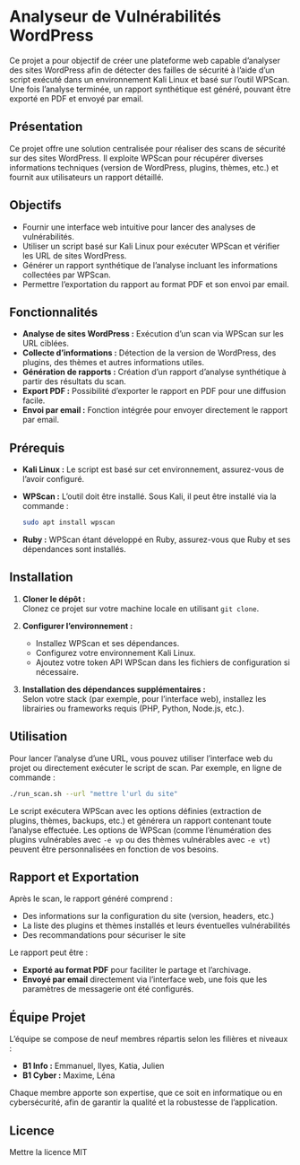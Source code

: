 # Analyseur de Vulnérabilités WordPress

Ce projet a pour objectif de créer une plateforme web capable d’analyser des sites WordPress afin de détecter des failles de sécurité à l’aide d’un script exécuté dans un environnement Kali Linux et basé sur l’outil WPScan. Une fois l’analyse terminée, un rapport synthétique est généré, pouvant être exporté en PDF et envoyé par email.

## Présentation

Ce projet offre une solution centralisée pour réaliser des scans de sécurité sur des sites WordPress. Il exploite WPScan pour récupérer diverses informations techniques (version de WordPress, plugins, thèmes, etc.) et fournit aux utilisateurs un rapport détaillé.

## Objectifs

- Fournir une interface web intuitive pour lancer des analyses de vulnérabilités.
- Utiliser un script basé sur Kali Linux pour exécuter WPScan et vérifier les URL de sites WordPress.
- Générer un rapport synthétique de l’analyse incluant les informations collectées par WPScan.
- Permettre l’exportation du rapport au format PDF et son envoi par email.

## Fonctionnalités

- **Analyse de sites WordPress :** Exécution d’un scan via WPScan sur les URL ciblées.
- **Collecte d’informations :** Détection de la version de WordPress, des plugins, des thèmes et autres informations utiles.
- **Génération de rapports :** Création d’un rapport d’analyse synthétique à partir des résultats du scan.
- **Export PDF :** Possibilité d’exporter le rapport en PDF pour une diffusion facile.
- **Envoi par email :** Fonction intégrée pour envoyer directement le rapport par email.

## Prérequis

- **Kali Linux :** Le script est basé sur cet environnement, assurez-vous de l’avoir configuré.
- **WPScan :** L’outil doit être installé. Sous Kali, il peut être installé via la commande :
  
  ```bash
  sudo apt install wpscan
  ```

- **Ruby :** WPScan étant développé en Ruby, assurez-vous que Ruby et ses dépendances sont installés.


## Installation

1. **Cloner le dépôt :**  
   Clonez ce projet sur votre machine locale en utilisant `git clone`.

2. **Configurer l’environnement :**  
   - Installez WPScan et ses dépendances.
   - Configurez votre environnement Kali Linux.
   - Ajoutez votre token API WPScan dans les fichiers de configuration si nécessaire.

3. **Installation des dépendances supplémentaires :**  
   Selon votre stack (par exemple, pour l’interface web), installez les librairies ou frameworks requis (PHP, Python, Node.js, etc.).

## Utilisation

Pour lancer l’analyse d’une URL, vous pouvez utiliser l’interface web du projet ou directement exécuter le script de scan. Par exemple, en ligne de commande :

```bash
./run_scan.sh --url "mettre l'url du site"
```

Le script exécutera WPScan avec les options définies (extraction de plugins, thèmes, backups, etc.) et générera un rapport contenant toute l’analyse effectuée. Les options de WPScan (comme l’énumération des plugins vulnérables avec `-e vp` ou des thèmes vulnérables avec `-e vt`) peuvent être personnalisées en fonction de vos besoins.

## Rapport et Exportation

Après le scan, le rapport généré comprend :

- Des informations sur la configuration du site (version, headers, etc.)
- La liste des plugins et thèmes installés et leurs éventuelles vulnérabilités
- Des recommandations pour sécuriser le site

Le rapport peut être :
- **Exporté au format PDF** pour faciliter le partage et l’archivage.
- **Envoyé par email** directement via l’interface web, une fois que les paramètres de messagerie ont été configurés.

## Équipe Projet

L’équipe se compose de neuf membres répartis selon les filières et niveaux :

- **B1 Info :** Emmanuel, Ilyes, Katia, Julien
- **B1 Cyber :** Maxime, Léna

Chaque membre apporte son expertise, que ce soit en informatique ou en cybersécurité, afin de garantir la qualité et la robustesse de l’application.

## Licence

Mettre la licence MIT
